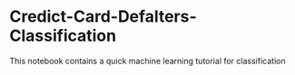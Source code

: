 # Credict-Card-Defalters-Classification
This notebook contains a quick machine learning tutorial for classification
